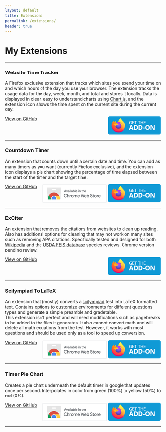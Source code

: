 ```yaml
---
layout: default
title: Extensions
permalink: /extensions/
header: true
---
```


# My Extensions

---

### Website Time Tracker  

A Firefox exclusive extension that tracks which sites you spend your time on and which hours of the day you use your browser. The extension tracks the usage data for the day, week, month, and total and stores it locally. Data is displayed in clear, easy to understand charts using [Chart.js](https://www.chartjs.org/ "Chart.js"), and the extension icon shows the time spent on the current site during the current day.  

<a href="https://github.com/lastlegume/WebsiteTimeTracker" class="btn btn-github" style = "float:left;"><span class="icon"></span>View on GitHub</a>

<div style="text-align: right">  
 <a href = "https://addons.mozilla.org/en-US/firefox/addon/website-time-tracker/"><img src = "/assets/images/get-the-addon.webp" title = "Get the extension"></a>
</div>

---

### Countdown Timer

An extension that counts down until a certain date and time. You can add as many timers as you want (currently Firefox exclusive), and the extension icon displays a pie chart showing the percentage of time elapsed between the start of the timer and the target time. 

<a href="https://github.com/lastlegume/Countdown-Timer" class="btn btn-github" style = "float:left;"><span class="icon"></span>View on GitHub</a>

<div style="text-align: right">  
<a class = "extension-link" title = "Get the extension" href = "https://chrome.google.com/webstore/detail/countdown-timer/ihigneebhahgionaapclffdgiemkacib"><img src = "/assets/images/available-in-chrome.png"></a>     <a class = "extension-link" title = "Get the extension" href = "https://addons.mozilla.org/en-US/firefox/addon/countdown-timer/"><img src = "/assets/images/get-the-addon.webp"></a>

</div>

---

### ExCiter

An extension that removes the citations from websites to clean up reading. Also has additional options for cleaning that may not work on many sites such as removing APA citations. Specifically tested and designed for both [Wikipedia](https://www.wikipedia.org/) and the [USDA FEIS database](https://www.feis-crs.org/feis/) species reviews. Chrome version pending review.

<a href="https://github.com/lastlegume/ExCiter" class="btn btn-github" style = "float:left;"><span class="icon"></span>View on GitHub</a>

<div style="text-align: right"> <a class = "extension-link" title = "Get the extension" href = "https://addons.mozilla.org/en-US/firefox/addon/exciter/"><img src = "/assets/images/get-the-addon.webp"></a> </div>

---

### Scilympiad To LaTeX

An extension that (mostly) converts a [scilympiad](https://scilympiad.com/) test into LaTeX formatted text. Contains options to customize environments for different questions types and generate a simple preamble and gradetable.  
This extension isn't perfect and will need modifications such as pagebreaks to be added to the files it generates. It also cannot convert math and will delete all math equations from the test. However, it works with most questions and should be used only as a tool to speed up conversion.

<a href="https://github.com/lastlegume/ScilympiadToLaTeX" class="btn btn-github" style = "float:left;"><span class="icon"></span>View on GitHub</a>

<div style="text-align: right"> <a class = "extension-link" title = "Get the extension" href = "https://chrome.google.com/webstore/detail/scilympiadtolatex/ompkjeefecnmejcmanlofimmclifefde"><img src = "/assets/images/available-in-chrome.png"></a>     <a class = "extension-link" title = "Get the extension" href = "https://addons.mozilla.org/en-US/firefox/addon/scilympiadtolatex/"><img src = "/assets/images/get-the-addon.webp"></a> </div>

---

### Timer Pie Chart

Creates a pie chart underneath the default timer in google that updates once per second. Interpolates in color from green (100%) to yellow (50%) to red (0%). 

<a href="https://github.com/lastlegume/TimerPieChart" class="btn btn-github" style = "float:left;"><span class="icon"></span>View on GitHub</a>

<div style="text-align: right"> <a class = "extension-link" title = "Get the extension" href = "https://chrome.google.com/webstore/detail/timer-pie-chart/omipgihnnkfeijiaacgfiieacjgaepii"><img src = "/assets/images/available-in-chrome.png"></a>     <a class = "extension-link" title = "Get the extension" href = "https://addons.mozilla.org/en-US/firefox/addon/timer-pie-chart/"><img src = "/assets/images/get-the-addon.webp"></a> </div>

---